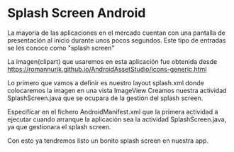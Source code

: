 # Splash Screen Android
La mayoria de las aplicaciones en el mercado cuentan con una pantalla de presentación al inicio durante unos pocos segundos. 
Este tipo de entradas se les conoce como "splash screen"

La imagen(clipart) que usaremos en esta aplicación fue obtenida desde 
https://romannurik.github.io/AndroidAssetStudio/icons-generic.html

Lo primero que vamos a definir es nuestro layout splash.xml donde colocaremos la imagen en una vista ImageView
Creamos nuestra actividad SplashScreen.java que se ocupara de la gestión del splash screen.

Especificar en el fichero AndroidManifest.xml que la primera actividad a ejecutar cuando arranque la aplicación sea la actividad SplashScreen.java, ya que gestionara el splash screen.

Con esto ya tendremos listo un bonito splash screen en nuestra app.
